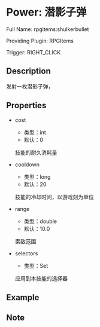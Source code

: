 # Power: 潜影子弹

<!-- 本文件是通过游戏内 `/rpgitem gen-wiki` 命令生成的。 -->
<!-- 请只在对应的 "beginCustomXXXX" 与 "endCustomXXXX" 间编辑。  -->
<!-- 如果您想修改技能或其属性的描述， -->
<!-- 请修改 "resources/lang/zh_CN.yml" 中对应的项。 -->

Full Name: rpgitems:shulkerbullet

Providing Plugin: RPGItems

Trigger: RIGHT_CLICK


<!-- beginCustomHeader -->
<!-- endCustomHeader -->

## Description

发射一枚潜影子弹，
<!-- beginCustomDescription -->
<!-- endCustomDescription -->

## Properties

* cost

  * 类型：int
  * 默认：0

  技能的耐久消耗量

* cooldown

  * 类型：long
  * 默认：20

  技能的冷却时间，以游戏刻为单位

* range

  * 类型：double
  * 默认：10.0

  索敌范围

* selectors

  * 类型：Set<String>

  应用到本技能的选择器


<!-- beginCustomProperties -->
<!-- endCustomProperties -->

## Example

<!-- beginCustomExample -->
<!-- endCustomExample -->

## Note

<!-- beginCustomNote -->
<!-- endCustomNote -->